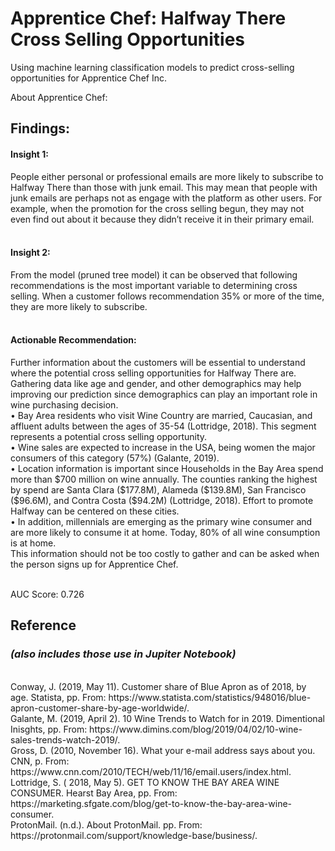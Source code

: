 # Apprentice Chef: Halfway There Cross Selling Opportunities
Using machine learning classification models to predict cross-selling opportunities for Apprentice Chef Inc.




About Apprentice Chef: 


<h2><b>Findings: </b> </h2>
<h4><b>Insight 1:</b> </h4> People either personal or professional emails are more likely to subscribe to Halfway There than those with junk email. This may mean that people with junk emails are perhaps not as engage with the platform as other users. For example, when the promotion for the cross selling begun, they may not even find out about it because they didn’t receive it in their primary email. 
<br>
<br>
<h4><b>Insight 2:</h4></b> From the model (pruned tree model) it can be observed that following recommendations is the most important variable to determining cross selling. When a customer follows recommendation 35% or more of the time, they are more likely to subscribe. 
<br>
<br>
<h4><b>Actionable Recommendation: </h4></b>
Further information about the customers will be essential to understand where the potential cross selling opportunities for Halfway There are. Gathering data like age and gender, and other demographics may help improving our prediction since demographics can play an important role in wine purchasing decision.  <br>
•	Bay Area residents who visit Wine Country are married, Caucasian, and affluent adults between the ages of 35-54 (Lottridge, 2018). This segment represents a potential cross selling opportunity.<br>
•	Wine sales are expected to increase in the USA, being women the major consumers of this category (57%) (Galante, 2019). <br>
•	Location information is important since Households in the Bay Area spend more than $700 million on wine annually. The counties ranking the highest by spend are Santa Clara ($177.8M), Alameda ($139.8M), San Francisco ($96.6M), and Contra Costa ($94.2M) (Lottridge, 2018). Effort to promote Halfway can be centered on these cities. <br>
•	In addition, millennials are emerging as the primary wine consumer and are more likely to consume it at home. Today, 80% of all wine consumption is at home. <br>
This information should not be too costly to gather and can be asked when the person signs up for Apprentice Chef. <br><br>

</b> AUC Score: 0.726 </b>

<h2><b>Reference</b></h2> <i><h3>(also includes those use in Jupiter Notebook)</h3></i>
<br>
Conway, J. (2019, May 11). Customer share of Blue Apron as of 2018, by age. Statista, pp. From: https://www.statista.com/statistics/948016/blue-apron-customer-share-by-age-worldwide/.<br>
Galante, M. (2019, April 2). 10 Wine Trends to Watch for in 2019. Dimentional Inisghts, pp. From: https://www.dimins.com/blog/2019/04/02/10-wine-sales-trends-watch-2019/. <br>
Gross, D. (2010, November 16). What your e-mail address says about you. CNN, p. From: https://www.cnn.com/2010/TECH/web/11/16/email.users/index.html.<br>
Lottridge, S. ( 2018, May 5). GET TO KNOW THE BAY AREA WINE CONSUMER. Hearst Bay Area, pp. From: https://marketing.sfgate.com/blog/get-to-know-the-bay-area-wine-consumer.<br>
ProtonMail. (n.d.). About ProtonMail. pp. From: https://protonmail.com/support/knowledge-base/business/.

